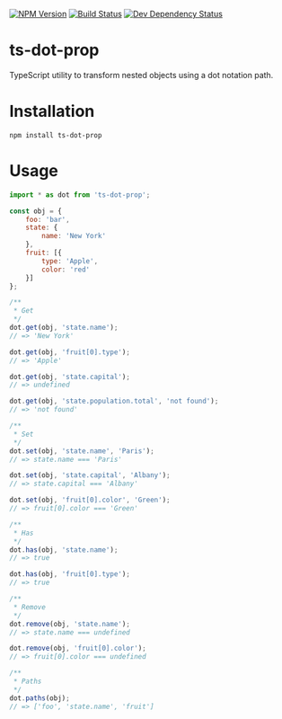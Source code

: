 [![NPM Version](https://badge.fury.io/js/ts-dot-prop.svg)](https://badge.fury.io/js/ts-dot-prop)
[![Build Status](https://travis-ci.org/justinlettau/ts-dot-prop.svg?branch=master)](https://travis-ci.org/justinlettau/ts-dot-prop)
[![Dev Dependency Status](https://david-dm.org/justinlettau/ts-dot-prop/dev-status.svg)](https://david-dm.org/justinlettau/ts-dot-prop?type=dev)

# ts-dot-prop
TypeScript utility to transform nested objects using a dot notation path.

# Installation
```
npm install ts-dot-prop
```

# Usage
```js
import * as dot from 'ts-dot-prop';

const obj = {
    foo: 'bar',
    state: {
        name: 'New York'
    },
    fruit: [{
        type: 'Apple',
        color: 'red'
    }]
};

/**
 * Get
 */
dot.get(obj, 'state.name');
// => 'New York'

dot.get(obj, 'fruit[0].type');
// => 'Apple'

dot.get(obj, 'state.capital');
// => undefined

dot.get(obj, 'state.population.total', 'not found');
// => 'not found'

/**
 * Set
 */
dot.set(obj, 'state.name', 'Paris');
// => state.name === 'Paris'

dot.set(obj, 'state.capital', 'Albany');
// => state.capital === 'Albany'

dot.set(obj, 'fruit[0].color', 'Green');
// => fruit[0].color === 'Green'

/**
 * Has
 */
dot.has(obj, 'state.name');
// => true

dot.has(obj, 'fruit[0].type');
// => true

/**
 * Remove
 */
dot.remove(obj, 'state.name');
// => state.name === undefined

dot.remove(obj, 'fruit[0].color');
// => fruit[0].color === undefined

/**
 * Paths
 */
dot.paths(obj);
// => ['foo', 'state.name', 'fruit']

```
